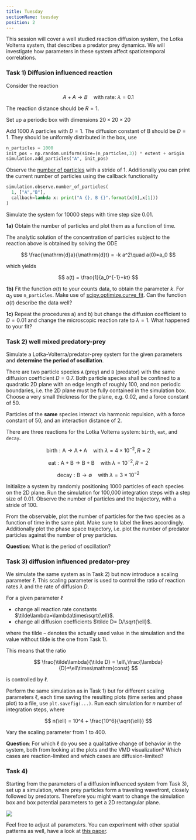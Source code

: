 ```yaml
---
title: Tuesday
sectionName: tuesday
position: 2
---
```


This session will cover a well studied reaction diffusion system, the Lotka Volterra system, that describes a predator prey dynamics. We will investigate how parameters in these system affect spatiotemporal correlations.

### Task 1) Diffusion influenced reaction

Consider the reaction

$$
A + A\to B\quad\text{with rate: }\lambda=0.1
$$

The reaction distance should be $R=1$.

Set up a periodic box with dimensions $20\times20\times20$

Add 1000 A particles with $D=1$. The diffusion constant of B should be $D=1$. 
They should be uniformly distributed in the box, use

```python
n_particles = 1000
init_pos = np.random.uniform(size=(n_particles,3)) * extent + origin
simulation.add_particles("A", init_pos)
```

Observe the [number of particles](https://readdy.github.io/simulation.html#number-of-particles) with a stride of 1. Additionally you can print the current number of particles using the callback functionality

```python
simulation.observe.number_of_particles(
  1, ["A","B"],
  callback=lambda x: print("A {}, B {}".format(x[0],x[1]))
)
```

Simulate the system for 10000 steps with time step size 0.01.

__1a)__ Obtain the number of particles and plot them as a function of time.

The analytic solution of the concentration of particles subject to the reaction above is obtained by solving the ODE

$$
\frac{\mathrm{d}a}{\mathrm{d}t} = -k a^2\quad a(0)=a_0
$$

which yields

$$
a(t) = \frac{1}{a_0^{-1}+kt}
$$

__1b)__ Fit the function $a(t)$ to your counts data, to obtain the parameter $k$. For $a_0$ use `n_particles`. Make use of [scipy.optimize.curve_fit](https://docs.scipy.org/doc/scipy/reference/generated/scipy.optimize.curve_fit.html). Can the function $a(t)$ describe the data well?

__1c)__ Repeat the procedures a) and b) but change the diffusion coefficient to $D=0.01$ and change the microscopic reaction rate to $\lambda=1$. What happened to your fit?

### Task 2) well mixed predatory-prey

Simulate a Lotka-Volterra/predator-prey system for the given parameters and __determine the period of oscillation__.

There are two particle species `A` (prey) and `B` (predator) with the same diffusion coefficient $D=0.7$. Both particle species shall be confined to a quadratic 2D plane with an edge length of roughly 100, and non periodic boundaries, i.e. the 2D plane must be fully contained in the simulation box. Choose a very small thickness for the plane, e.g. 0.02, and a force constant of 50.

Particles of the __same__ species interact via harmonic repulsion, with a force constant of 50, and an interaction distance of 2.

There are three reactions for the Lotka Volterra system: `birth`, `eat`, and `decay`.

$$
\mathrm{birth}: \mathrm{A}\to \mathrm{A} +\mathrm{A}\quad\mathrm{with }~ \lambda=4\times 10^{-2}, R=2
$$

$$
\mathrm{eat}: \mathrm{A}+\mathrm{B}\to \mathrm{B} +\mathrm{B}\quad\mathrm{with }~ \lambda=10^{-2}, R=2
$$

$$
\mathrm{decay}: \mathrm{B}\to \emptyset\quad\mathrm{with }~ \lambda=3\times 10^{-2}
$$

Initialize a system by randomly positioning 1000 particles of each species on the 2D plane. Run the simulation for 100,000 integration steps with a step size of 0.01. Observe the number of particles and the trajectory, with a stride of 100.

From the observable, plot the number of particles for the two species as a function of time in the same plot. Make sure to label the lines accordingly. Additionally plot the phase space trajectory, i.e. plot the number of predator particles against the number of prey particles.

__Question__: What is the period of oscillation?

### Task 3) diffusion influenced predator-prey

We simulate the same system as in Task 2) but now introduce a scaling parameter $\ell$. This scaling parameter is used to control the ratio of reaction rates $\lambda$ and the rate of diffusion $D$.

For a given parameter $\ell$

- change all reaction rate constants $\tilde\lambda=\lambda\times\sqrt{\ell}$. 
- change all diffusion coefficients $\tilde D= D/\sqrt{\ell}$.

where the tilde `~` denotes the actually used value in the simulation and the value without tilde is the one from Task 1).

This means that the ratio

$$
\frac{\tilde\lambda}{\tilde D} = \ell\,\frac{\lambda}{D}=\ell\times\mathrm{const}
$$

is controlled by $\ell$.

Perform the same simulation as in Task 1) but for different scaling parameters $\ell$, each time saving the resulting plots (time series and phase plot) to a file, use `plt.savefig(...)`. Run each simulation for $n$ number of integration steps, where

$$
n(\ell) = 10^4 + \frac{10^6}{\sqrt{\ell}}
$$

Vary the scaling parameter from 1 to 400.

__Question__: For which $\ell$ do you see a qualitative change of behavior in the system, both from looking at the plots and the VMD visualization? Which cases are reaction-limited and which cases are diffusion-limited?

### Task 4)

Starting from the parameters of a diffusion influenced system from Task 3), set up a simulation, where prey particles form a traveling wavefront, closely followed by predators. Therefore you might want to change the simulation box and box potential parameters to get a 2D rectangular plane.

[![](assets/wave.jpg)](https://www.youtube.com/watch?v=Kc2rN16f6xI)

Feel free to adjust all parameters. You can experiment with other spatial patterns as well, have a look at [this paper](http://dx.doi.org/10.1063/1.4729141).

